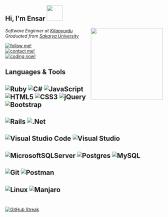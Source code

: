  <h2> Hi, I'm Ensar <img src="http://24.media.tumblr.com/69be7a4c5dd5fc81a5c40eeedfb3f475/tumblr_mr89xphMKP1ra3pdvo1_500.gif" width="50"></h2>
 
<img align='right' src="https://media.giphy.com/media/b21HcSrrBu8pi/giphy.gif?cid=ecf05e473c7it9uzrj0j1a0k0etz73lfud7tivq4dq8894re&rid=giphy.gif&ct=g" width="230">
<p><em>Software Enginner at <a href="https://kitapyurdu.com" target="_blank">Kitapyurdu</a></br>Graduated from <a href="https://www.sakarya.edu.tr">Sakarya University</a>
</em></p>

[![follow me!](https://img.shields.io/badge/ensardev-follow_me!-2ea44f?logo=x&logoColor=%23BDBDBD)](https://x.com/ensardev)<br/>
[![contact me!](https://img.shields.io/badge/ensarakkuzey-contact_me!-2ea44f?logo=Linkedin&logoColor=%23BDBDBD)](https://www.linkedin.com/in/ensarakkuzey/)<br/>
[![coding now!](https://img.shields.io/badge/ensardev-coding_now!-2ea44f?logo=github&logoColor=%23BDBDBD)](https://github.com/ensardev)

## Languages & Tools
![Ruby](https://img.shields.io/badge/ruby-%23CC342D.svg?style=for-the-badge&logo=ruby&logoColor=white)
![C#](https://img.shields.io/badge/c%23-%23239120.svg?style=for-the-badge&logo=c-sharp&logoColor=white)
![JavaScript](https://img.shields.io/badge/javascript-%23323330.svg?style=for-the-badge&logo=javascript&logoColor=%23F7DF1E)
![HTML5](https://img.shields.io/badge/html5-%23E34F26.svg?style=for-the-badge&logo=html5&logoColor=white)
![CSS3](https://img.shields.io/badge/css3-%231572B6.svg?style=for-the-badge&logo=css3&logoColor=white)
![jQuery](https://img.shields.io/badge/jquery-%230769AD.svg?style=for-the-badge&logo=jquery&logoColor=white)
![Bootstrap](https://img.shields.io/badge/bootstrap-%23563D7C.svg?style=for-the-badge&logo=bootstrap&logoColor=white)
---
![Rails](https://img.shields.io/badge/rails-%23CC0000.svg?style=for-the-badge&logo=ruby-on-rails&logoColor=white)
![.Net](https://img.shields.io/badge/.NET-5C2D91?style=for-the-badge&logo=.net&logoColor=white)
---
![Visual Studio Code](https://img.shields.io/badge/Visual%20Studio%20Code-0078d7.svg?style=for-the-badge&logo=visual-studio-code&logoColor=white)
![Visual Studio](https://img.shields.io/badge/Visual%20Studio-5C2D91.svg?style=for-the-badge&logo=visual-studio&logoColor=white)
---
![MicrosoftSQLServer](https://img.shields.io/badge/Microsoft%20SQL%20Sever-CC2927?style=for-the-badge&logo=microsoft%20sql%20server&logoColor=white)
![Postgres](https://img.shields.io/badge/postgres-%23316192.svg?style=for-the-badge&logo=postgresql&logoColor=white)
![MySQL](https://img.shields.io/badge/mysql-%2300f.svg?style=for-the-badge&logo=mysql&logoColor=white)
---
![Git](https://img.shields.io/badge/git-%23F05033.svg?style=for-the-badge&logo=git&logoColor=white)
![Postman](https://img.shields.io/badge/Postman-FF6C37?style=for-the-badge&logo=postman&logoColor=white)
---
![Linux](https://img.shields.io/badge/Linux-FCC624?style=for-the-badge&logo=linux&logoColor=black)
![Manjaro](https://img.shields.io/badge/Manjaro-35BF5C?style=for-the-badge&logo=Manjaro&logoColor=white)
<br/>
<br/>
---
<!-- ![ensardev's GitHub Stats](https://github-readme-stats.vercel.app/api?username=ensardev&show_icons=true&theme=dark) -->
<!-- [![GitHub Streak](https://github-readme-streak-stats.herokuapp.com?user=oguzhanaydemir&theme=tokyonight)](https://git.io/streak-stats) -->

[![GitHub Streak](https://github-readme-streak-stats.herokuapp.com?user=ensardev&theme=blood-dark&hide_border=true&border_radius=5&locale=tr&stroke=55DDDB&dates=76BCDD&currStreakNum=55DDDB&sideNums=55DDDB)](https://git.io/streak-stats)

